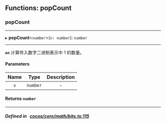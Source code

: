 ## Functions: popCount

### popCount


___
▸ **popCount**<`number`\>(`v: number`): `number`
___


**`en`** 计算传入数字二进制表示中 1 的数量。




#### Parameters

| Name | Type | Description |
| :------: | :------: | :------: |
| `v` | `number` | - |

#### Returns `number` 
___


##### Defined in &nbsp;   [cocos/core/math/bits.ts:115](https://github.com/cocos-creator/engine/blob/c7bf6b8a9/cocos/core/math/bits.ts#L115)&nbsp;

